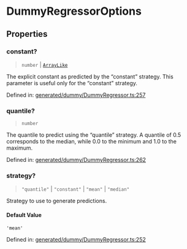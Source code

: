 # DummyRegressorOptions

## Properties

### constant?

> `number` \| [`ArrayLike`](../types/ArrayLike.md)

The explicit constant as predicted by the “constant” strategy. This parameter is useful only for the “constant” strategy.

Defined in:  [generated/dummy/DummyRegressor.ts:257](https://github.com/transitive-bullshit/scikit-learn-ts/blob/122b3c0/packages/sklearn/src/generated/dummy/DummyRegressor.ts#L257)

### quantile?

> `number`

The quantile to predict using the “quantile” strategy. A quantile of 0.5 corresponds to the median, while 0.0 to the minimum and 1.0 to the maximum.

Defined in:  [generated/dummy/DummyRegressor.ts:262](https://github.com/transitive-bullshit/scikit-learn-ts/blob/122b3c0/packages/sklearn/src/generated/dummy/DummyRegressor.ts#L262)

### strategy?

> `"quantile"` \| `"constant"` \| `"mean"` \| `"median"`

Strategy to use to generate predictions.

#### Default Value

`'mean'`

Defined in:  [generated/dummy/DummyRegressor.ts:252](https://github.com/transitive-bullshit/scikit-learn-ts/blob/122b3c0/packages/sklearn/src/generated/dummy/DummyRegressor.ts#L252)
